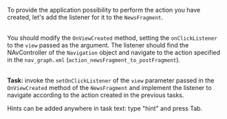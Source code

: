 To provide the application possibility to perform the action you have created, let's add the listener for it to the `NewsFragment`.

\
You should modify the `OnViewCreated` method, setting the `onClickListener` to the `view` passed as the argument. The listener should find the NAvController of the `Navigation` object and navigate to the action specified in the `nav_graph.xml` (`action_newsFragment_to_postFragment`).



\
**Task:** invoke the `setOnClickListener` of the `view` parameter passed in the `OnViewCreated` method  of the `NewsFragment` and implement the listener to navigate according to the action created in the previous tasks.

<div class="hint">
  Hints can be added anywhere in task text: type "hint" and press Tab.
</div>